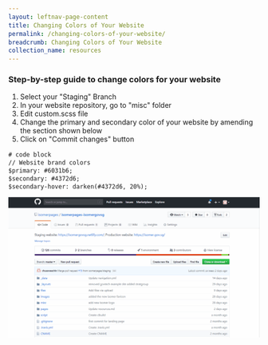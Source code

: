```yaml
---
layout: leftnav-page-content
title: Changing Colors of Your Website
permalink: /changing-colors-of-your-website/
breadcrumb: Changing Colors of Your Website
collection_name: resources
---
```


### **Step-by-step guide to change colors for your website**
1. Select your "Staging" Branch
2. In your website repository, go to "misc" folder
3. Edit custom.scss file
4. Change the primary and secondary color of your website by amending the section shown below
5. Click on "Commit changes" button

```
# code block
// Website brand colors
$primary: #6031b6;
$secondary: #4372d6;
$secondary-hover: darken(#4372d6, 20%);
```

![How to Change the Colors for Your Website](/images/resources/website-color-change.gif)


